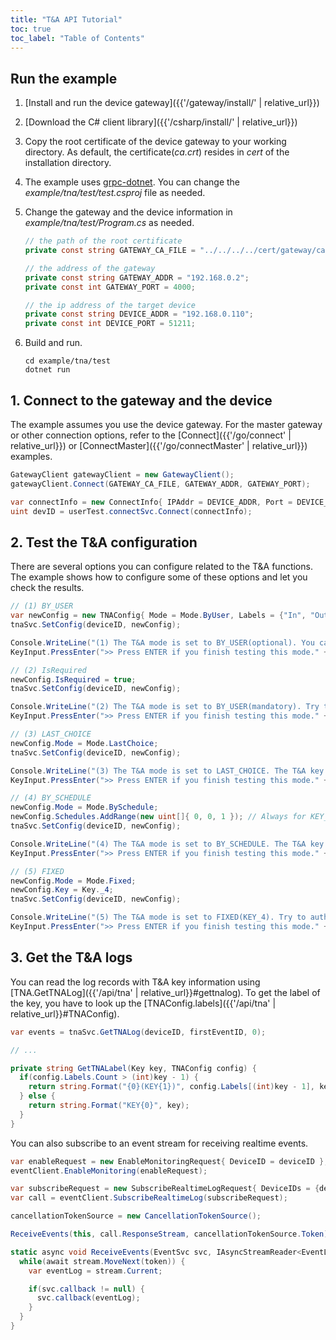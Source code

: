 ```yaml
---
title: "T&A API Tutorial"
toc: true
toc_label: "Table of Contents"
---
```


## Run the example

1. [Install and run the device gateway]({{'/gateway/install/' | relative_url}})
2. [Download the C# client library]({{'/csharp/install/' | relative_url}})
3. Copy the root certificate of the device gateway to your working directory. As default, the certificate(_ca.crt_) resides in _cert_ of the installation directory. 
4. The example uses [grpc-dotnet](https://grpc.io/docs/quickstart/csharp-dotnet/). You can change the _example/tna/test/test.csproj_ file as needed.
5. Change the gateway and the device information in _example/tna/test/Program.cs_ as needed.
   
    ```csharp
    // the path of the root certificate
    private const string GATEWAY_CA_FILE = "../../../../cert/gateway/ca.crt";

    // the address of the gateway
    private const string GATEWAY_ADDR = "192.168.0.2";
    private const int GATEWAY_PORT = 4000;

    // the ip address of the target device
    private const string DEVICE_ADDR = "192.168.0.110";
    private const int DEVICE_PORT = 51211;
    ```
6. Build and run.

    ```
    cd example/tna/test
    dotnet run
    ```

## 1. Connect to the gateway and the device

The example assumes you use the device gateway. For the master gateway or other connection options, refer to the [Connect]({{'/go/connect' | relative_url}}) or [ConnectMaster]({{'/go/connectMaster' | relative_url}}) examples.

  ```csharp
  GatewayClient gatewayClient = new GatewayClient();
  gatewayClient.Connect(GATEWAY_CA_FILE, GATEWAY_ADDR, GATEWAY_PORT);

  var connectInfo = new ConnectInfo{ IPAddr = DEVICE_ADDR, Port = DEVICE_PORT, UseSSL = USE_SSL };
  uint devID = userTest.connectSvc.Connect(connectInfo);
  ```    

## 2. Test the T&A configuration

There are several options you can configure related to the T&A functions. The example shows how to configure some of these options and let you check the results.

  ```csharp
  // (1) BY_USER
  var newConfig = new TNAConfig{ Mode = Mode.ByUser, Labels = {"In", "Out", "Scheduled In", "Fixed Out"} };
  tnaSvc.SetConfig(deviceID, newConfig);

  Console.WriteLine("(1) The T&A mode is set to BY_USER(optional). You can select a T&A key before authentication. Try to authenticate after selecting a T&A key." + Environment.NewLine);
  KeyInput.PressEnter(">> Press ENTER if you finish testing this mode." + Environment.NewLine);

  // (2) IsRequired
  newConfig.IsRequired = true;
  tnaSvc.SetConfig(deviceID, newConfig);

  Console.WriteLine("(2) The T&A mode is set to BY_USER(mandatory). Try to authenticate without selecting a T&A key." + Environment.NewLine);
  KeyInput.PressEnter(">> Press ENTER if you finish testing this mode." + Environment.NewLine);

  // (3) LAST_CHOICE
  newConfig.Mode = Mode.LastChoice;
  tnaSvc.SetConfig(deviceID, newConfig);

  Console.WriteLine("(3) The T&A mode is set to LAST_CHOICE. The T&A key selected by the previous user will be used. Try to authenticate multiple users." + Environment.NewLine);
  KeyInput.PressEnter(">> Press ENTER if you finish testing this mode." + Environment.NewLine);

  // (4) BY_SCHEDULE
  newConfig.Mode = Mode.BySchedule;
  newConfig.Schedules.AddRange(new uint[]{ 0, 0, 1 }); // Always for KEY_3(Scheduled_In)
  tnaSvc.SetConfig(deviceID, newConfig);

  Console.WriteLine("(4) The T&A mode is set to BY_SCHEDULE. The T&A key will be determined automatically by schedule. Try to authenticate without selecting a T&A key." + Environment.NewLine);
  KeyInput.PressEnter(">> Press ENTER if you finish testing this mode." + Environment.NewLine);      

  // (5) FIXED
  newConfig.Mode = Mode.Fixed;
  newConfig.Key = Key._4;
  tnaSvc.SetConfig(deviceID, newConfig);

  Console.WriteLine("(5) The T&A mode is set to FIXED(KEY_4). Try to authenticate without selecting a T&A key." + Environment.NewLine);
  KeyInput.PressEnter(">> Press ENTER if you finish testing this mode." + Environment.NewLine);     
  ```

## 3. Get the T&A logs

You can read the log records with T&A key information using [TNA.GetTNALog]({{'/api/tna' | relative_url}}#gettnalog). To get the label of the key, you have to look up the [TNAConfig.labels]({{'/api/tna' | relative_url}}#TNAConfig).

  ```csharp
  var events = tnaSvc.GetTNALog(deviceID, firstEventID, 0);

  // ...

  private string GetTNALabel(Key key, TNAConfig config) {
    if(config.Labels.Count > (int)key - 1) {
      return string.Format("{0}(KEY{1})", config.Labels[(int)key - 1], key);
    } else {
      return string.Format("KEY{0}", key);
    }      
  }
  ```

You can also subscribe to an event stream for receiving realtime events.

  ```csharp
  var enableRequest = new EnableMonitoringRequest{ DeviceID = deviceID };
  eventClient.EnableMonitoring(enableRequest);

  var subscribeRequest = new SubscribeRealtimeLogRequest{ DeviceIDs = {deviceID}, QueueSize = MONITORING_QUEUE_SIZE };
  var call = eventClient.SubscribeRealtimeLog(subscribeRequest);

  cancellationTokenSource = new CancellationTokenSource();

  ReceiveEvents(this, call.ResponseStream, cancellationTokenSource.Token);

  static async void ReceiveEvents(EventSvc svc, IAsyncStreamReader<EventLog> stream, CancellationToken token) {
    while(await stream.MoveNext(token)) {
      var eventLog = stream.Current;

      if(svc.callback != null) {
        svc.callback(eventLog);
      } 
    }
  } 
  ```

